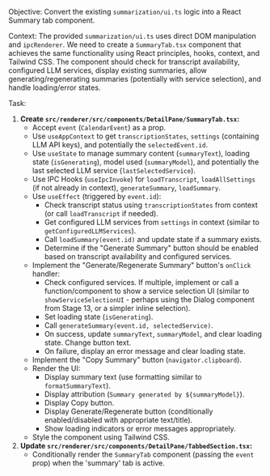 Objective: Convert the existing `summarization/ui.ts` logic into a React Summary tab component.

Context: The provided `summarization/ui.ts` uses direct DOM manipulation and `ipcRenderer`. We need to create a `SummaryTab.tsx` component that achieves the same functionality using React principles, hooks, context, and Tailwind CSS. The component should check for transcript availability, configured LLM services, display existing summaries, allow generating/regenerating summaries (potentially with service selection), and handle loading/error states.

Task:

1.  **Create `src/renderer/src/components/DetailPane/SummaryTab.tsx`:**
    - Accept `event` (`CalendarEvent`) as a prop.
    - Use `useAppContext` to get `transcriptionStates`, `settings` (containing LLM API keys), and potentially the `selectedEvent.id`.
    - Use `useState` to manage summary content (`summaryText`), loading state (`isGenerating`), model used (`summaryModel`), and potentially the last selected LLM service (`lastSelectedService`).
    - Use IPC Hooks (`useIpcInvoke`) for `loadTranscript`, `loadAllSettings` (if not already in context), `generateSummary`, `loadSummary`.
    - Use `useEffect` (triggered by `event.id`):
      - Check transcript status using `transcriptionStates` from context (or call `loadTranscript` if needed).
      - Get configured LLM services from `settings` in context (similar to `getConfiguredLLMServices`).
      - Call `loadSummary(event.id)` and update state if a summary exists.
      - Determine if the "Generate Summary" button should be enabled based on transcript availability and configured services.
    - Implement the "Generate/Regenerate Summary" button's `onClick` handler:
      - Check configured services. If multiple, implement or call a function/component to show a service selection UI (similar to `showServiceSelectionUI` - perhaps using the Dialog component from Stage 13, or a simpler inline selection).
      - Set loading state (`isGenerating`).
      - Call `generateSummary(event.id, selectedService)`.
      - On success, update `summaryText`, `summaryModel`, and clear loading state. Change button text.
      - On failure, display an error message and clear loading state.
    - Implement the "Copy Summary" button (`navigator.clipboard`).
    - Render the UI:
      - Display summary text (use formatting similar to `formatSummaryText`).
      - Display attribution (`Summary generated by ${summaryModel}`).
      - Display Copy button.
      - Display Generate/Regenerate button (conditionally enabled/disabled with appropriate text/title).
      - Show loading indicators or error messages appropriately.
    - Style the component using Tailwind CSS.
2.  **Update `src/renderer/src/components/DetailPane/TabbedSection.tsx`:**
    - Conditionally render the `SummaryTab` component (passing the `event` prop) when the 'summary' tab is active.
